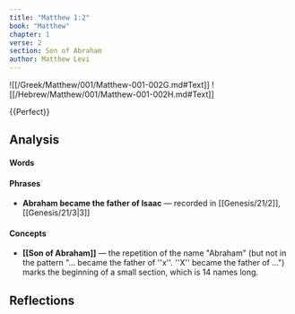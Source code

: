 ```yaml
---
title: "Matthew 1:2"
book: "Matthew"
chapter: 1
verse: 2
section: Son of Abraham
author: Matthew Levi
---
```

![[/Greek/Matthew/001/Matthew-001-002G.md#Text]]
![[/Hebrew/Matthew/001/Matthew-001-002H.md#Text]]

{{Perfect}}

## Analysis

#### Words

#### Phrases
- **Abraham became the father of Isaac** — recorded in [[Genesis/21/2]],[[Genesis/21/3|3]]

#### Concepts
- **[[Son of Abraham]]** — the repetition of the name "Abraham" (but not in the pattern "... became the father of ''x''.  ''X'' became the father of ...") marks the beginning of a small section, which is 14 names long.

## Reflections
